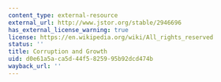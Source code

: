 ```yaml
---
content_type: external-resource
external_url: http://www.jstor.org/stable/2946696
has_external_license_warning: true
license: https://en.wikipedia.org/wiki/All_rights_reserved
status: ''
title: Corruption and Growth
uid: d0e61a5a-ca5d-44f5-8259-95b92dcd474b
wayback_url: ''
---
```

